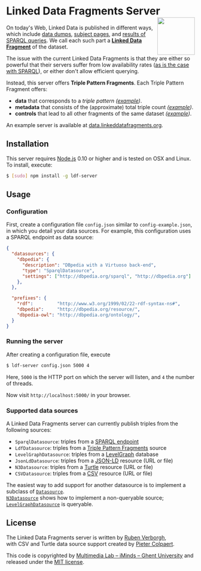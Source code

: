 # Linked Data Fragments Server <img src="http://linkeddatafragments.org/images/logo.svg" width="100" align="right" alt="" />
On today's Web, Linked Data is published in different ways,
which include [data dumps](http://downloads.dbpedia.org/3.9/en/),
[subject pages](http://dbpedia.org/page/Linked_data),
and [results of SPARQL queries](http://dbpedia.org/sparql?default-graph-uri=http%3A%2F%2Fdbpedia.org&query=CONSTRUCT+%7B+%3Fp+a+dbpedia-owl%3AArtist+%7D%0D%0AWHERE+%7B+%3Fp+a+dbpedia-owl%3AArtist+%7D&format=text%2Fturtle).
We call each such part a [**Linked Data Fragment**](http://linkeddatafragments.org/) of the dataset.

The issue with the current Linked Data Fragments
is that they are either so powerful that their servers suffer from low availability rates
([as is the case with SPARQL](http://sw.deri.org/~aidanh/docs/epmonitorISWC.pdf)),
or either don't allow efficient querying.

Instead, this server offers **Triple Pattern Fragments**.
Each Triple Pattern Fragment offers:

- **data** that corresponds to a _triple pattern_
  _([example](http://data.linkeddatafragments.org/dbpedia?subject=&predicate=rdf%3Atype&object=dbpedia-owl%3ARestaurant))_.
- **metadata** that consists of the (approximate) total triple count
  _([example](http://data.linkeddatafragments.org/dbpedia?subject=&predicate=rdf%3Atype&object=))_.
- **controls** that lead to all other fragments of the same dataset
  _([example](http://data.linkeddatafragments.org/dbpedia?subject=&predicate=&object=%22John%22%40en))_.

An example server is available at [data.linkeddatafragments.org](http://data.linkeddatafragments.org/).


## Installation

This server requires [Node.js](http://nodejs.org/) 0.10 or higher
and is tested on OSX and Linux.
To install, execute:
```bash
$ [sudo] npm install -g ldf-server
```


## Usage

### Configuration

First, create a configuration file `config.json` similar to `config-example.json`,
in which you detail your data sources.
For example, this configuration uses a SPARQL endpoint as data source:
```json
{
  "datasources": {
    "dbpedia": {
      "description": "DBpedia with a Virtuoso back-end",
      "type": "SparqlDatasource",
      "settings": ["http://dbpedia.org/sparql", "http://dbpedia.org"]
    },
  },

  "prefixes": {
    "rdf":         "http://www.w3.org/1999/02/22-rdf-syntax-ns#",
    "dbpedia":     "http://dbpedia.org/resource/",
    "dbpedia-owl": "http://dbpedia.org/ontology/",
  }
}
```

### Running the server

After creating a configuration file, execute
```bash
$ ldf-server config.json 5000 4
```
Here, `5000` is the HTTP port on which the server will listen,
and `4` the number of threads.

Now visit `http://localhost:5000/` in your browser.


### Supported data sources

A Linked Data Fragments server can currently publish triples from the following sources:

- `SparqlDatasource`: triples from a [SPARQL endpoint](http://www.w3.org/TR/rdf-sparql-protocol/)
- `LdfDatasource`: triples from a [Triple Pattern Fragments](http://linkeddatafragments.org/in-depth/#tpf) source
- `LevelGraphDatasource`: triples from a [LevelGraph](https://github.com/mcollina/levelgraph) database
- `JsonLdDatasource`: triples from a [JSON-LD](http://www.w3.org/TR/json-ld/) resource (URL or file)
- `N3Datasource`: triples from a [Turtle](http://www.w3.org/TR/turtle/) resource (URL or file)
- `CSVDatasource`: triples from a [CSV](http://tools.ietf.org/html/rfc4180) resource (URL or file)

The easiest way to add support for another datasource
is to implement a subclass of [`Datasource`](https://github.com/LinkedDataFragments/Server/blob/master/lib/Datasource.js).
<br>
[`N3Datasource`](https://github.com/LinkedDataFragments/Server/blob/master/lib/N3Datasource.js)
shows how to implement a non-queryable source;
[`LevelGraphDatasource`](https://github.com/LinkedDataFragments/Server/blob/master/lib/LevelGraphDatasource.js) is queryable.


## License
The Linked Data Fragments server is written by [Ruben Verborgh](http://ruben.verborgh.org/),
<br>
with CSV and Turtle data source support created by [Pieter Colpaert](https://twitter.com/pietercolpaert).

This code is copyrighted by [Multimedia Lab – iMinds – Ghent University](http://mmlab.be/)
and released under the [MIT license](http://opensource.org/licenses/MIT).
